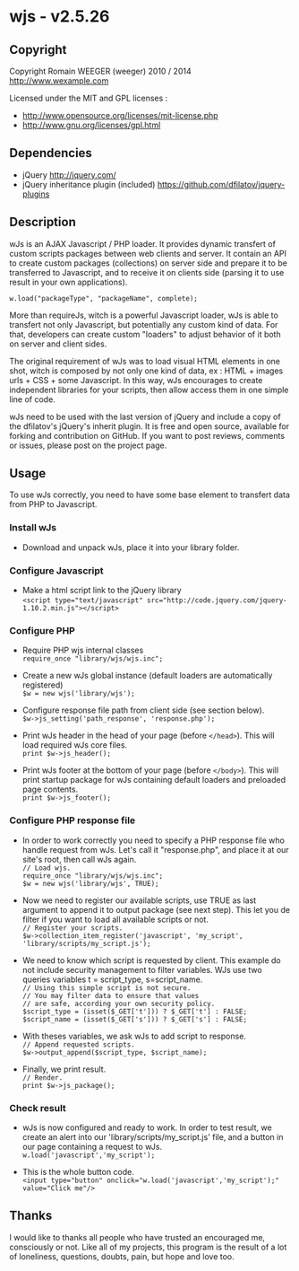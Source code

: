 wjs - v2.5.26
=============

Copyright
---------
Copyright Romain WEEGER (weeger) 2010 / 2014
http://www.wexample.com

Licensed under the MIT and GPL licenses :
 - http://www.opensource.org/licenses/mit-license.php
 - http://www.gnu.org/licenses/gpl.html

Dependencies
------------
* jQuery
  http://jquery.com/
* jQuery inheritance plugin (included)
  https://github.com/dfilatov/jquery-plugins

Description
-----------
wJs is an AJAX Javascript / PHP loader. It provides dynamic transfert of custom
scripts packages between web clients and server. It contain an API to create
custom packages (collections) on server side and prepare it to be transferred to
Javascript, and to receive it on clients side (parsing it to use result in your
own applications).

    w.load("packageType", "packageName", complete);

More than requireJs, witch is a powerful Javascript loader, wJs is able to
transfert not only Javascript, but potentially any custom kind of data. For
that, developers can create custom "loaders" to adjust behavior of it both on
server and client sides.

The original requirement of wJs was to load visual HTML elements in one shot,
witch is composed by not only one kind of data, ex : HTML + images urls + CSS +
some Javascript. In this way, wJs encourages to create independent libraries for
your scripts, then allow access them in one simple line of code.

wJs need to be used with the last version of jQuery and include a copy of the
dfilatov's jQuery's inherit plugin. It is free and open source, available for
forking and contribution on GitHub. If you want to post reviews, comments or
issues, please post on the project page.

Usage
-----
To use wJs correctly, you need to have some base element to transfert data from
PHP to Javascript.


### Install wJs

- Download and unpack wJs, place it into your library folder.

### Configure Javascript

- Make a html script link to the jQuery library  
    `<script type="text/javascript"
src="http://code.jquery.com/jquery-1.10.2.min.js"></script>`

	
### Configure PHP

- Require PHP wjs internal classes    
    `require_once "library/wjs/wjs.inc";`
	 
- Create a new wJs global instance (default loaders are automatically
registered)  
    `$w = new wjs('library/wjs');`
	
- Configure response file path from client side (see section below).  
    `$w->js_setting('path_response', 'response.php');`
	
- Print wJs header in the head of your page (before `</head>`). This will load
required wJs core files.  
    `print $w->js_header();`
	
- Print wJs footer at the bottom of your page (before `</body>`). This will
print startup package for wJs containing default loaders and preloaded page
contents.  
    `print $w->js_footer();`    
	
	
### Configure PHP response file

- In order to work correctly you need to specify a PHP response file who handle
request from wJs. Let's call it "response.php", and place it at our site's root,
then call wJs again.  
    `// Load wjs.`   
    `require_once "library/wjs/wjs.inc";  `  
    `$w = new wjs('library/wjs', TRUE);`    


- Now we need to register our available scripts, use TRUE as last argument to
append it to output package (see next step). This let you de filter if you want
to load all available scripts or not.  
    `// Register your scripts. `   
    `$w->collection_item_register('javascript', 'my_script',
'library/scripts/my_script.js');`   
    
  
- We need to know which script is requested by client. This example do not
include security management to filter variables. WJs use two queries variables t
= script_type, s=script_name.  
    `// Using this simple script is not secure.`    
    `// You may filter data to ensure that values`    
    `// are safe, according your own security policy.`    
    `$script_type = (isset($_GET['t'])) ? $_GET['t'] : FALSE;`    
    `$script_name = (isset($_GET['s'])) ? $_GET['s'] : FALSE;`    
    
	
- With theses variables, we ask wJs to add script to response.  
    `// Append requested scripts.`    
    `$w->output_append($script_type, $script_name);`    
    
	
- Finally, we print result.  
    `// Render.`    
    `print $w->js_package();`    
	
	
### Check result

- wJs is now configured and ready to work. In order to test result, we create an
alert into our 'library/scripts/my_script.js' file, and a button in our page
containing a request to wJs.  
    `w.load('javascript','my_script');`    
	
    
- This is the whole button code.  
    `<input type="button" onclick="w.load('javascript','my_script');"
value="Click me"/>`

Thanks
------
I would like to thanks all people who have trusted an encouraged me, consciously
or not. Like all of my projects, this program is the result of a lot of
loneliness, questions, doubts, pain, but hope and love too.